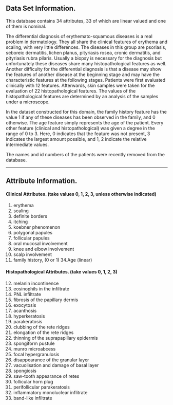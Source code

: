 ## Data Set Information.

This database contains 34 attributes, 33 of which are linear valued and one of them is nominal.

The differential diagnosis of erythemato-squamous diseases is a real problem in dermatology. They all share the clinical features of erythema and scaling, with very little differences. The diseases in this group are psoriasis, seboreic dermatitis, lichen planus, pityriasis rosea, cronic dermatitis, and pityriasis rubra pilaris. Usually a biopsy is necessary for the diagnosis but unfortunately these diseases share many histopathological features as well. Another difficulty for the differential diagnosis is that a disease may show the features of another disease at the beginning stage and may have the characteristic features at the following stages. Patients were first evaluated clinically with 12 features. Afterwards, skin samples were taken for the evaluation of 22 histopathological features. The values of the histopathological features are determined by an analysis of the samples under a microscope.

In the dataset constructed for this domain, the family history feature has the value 1 if any of these diseases has been observed in the family, and 0 otherwise. The age feature simply represents the age of the patient. Every other feature (clinical and histopathological) was given a degree in the range of 0 to 3. Here, 0 indicates that the feature was not present, 3 indicates the largest amount possible, and 1, 2 indicate the relative intermediate values.

The names and id numbers of the patients were recently removed from the database.

---
## Attribute Information.

#### Clinical Attributes. (take values 0, 1, 2, 3, unless otherwise indicated)
1. erythema
2. scaling
3. definite borders
4. itching
5. koebner phenomenon
6. polygonal papules
7. follicular papules
8. oral mucosal involvement
9. knee and elbow involvement
10. scalp involvement
11. family history, (0 or 1)
34.Age (linear)

#### Histopathological Attributes. (take values 0, 1, 2, 3)
12. melanin incontinence
13. eosinophils in the infiltrate
14. PNL infiltrate
15. fibrosis of the papillary dermis
16. exocytosis
17. acanthosis
18. hyperkeratosis
19. parakeratosis
20. clubbing of the rete ridges
21. elongation of the rete ridges
22. thinning of the suprapapillary epidermis
23. spongiform pustule
24. munro microabcess
25. focal hypergranulosis
26. disappearance of the granular layer
27. vacuolisation and damage of basal layer
28. spongiosis
29. saw-tooth appearance of retes
30. follicular horn plug
31. perifollicular parakeratosis
32. inflammatory monoluclear inflitrate
33. band-like infiltrate